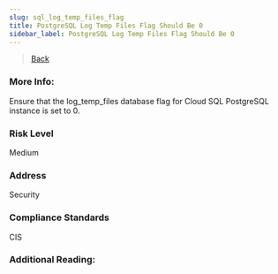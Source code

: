```yaml
---
slug: sql_log_temp_files_flag
title: PostgreSQL Log Temp Files Flag Should Be 0
sidebar_label: PostgreSQL Log Temp Files Flag Should Be 0
---
```

> [Back](../../gcpsqlmonitoring)

### More Info:
Ensure that the log_temp_files database flag for Cloud SQL PostgreSQL instance is set to 0.

### Risk Level
Medium

### Address
Security

### Compliance Standards
CIS

### Additional Reading:
